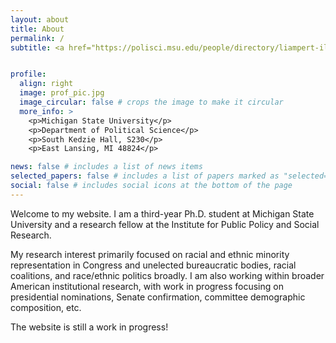 ```yaml
---
layout: about
title: About
permalink: /
subtitle: <a href="https://polisci.msu.edu/people/directory/liampert-iliya.html">MSU directory</a>


profile:
  align: right
  image: prof_pic.jpg
  image_circular: false # crops the image to make it circular
  more_info: >
    <p>Michigan State University</p>
    <p>Department of Political Science</p>
    <p>South Kedzie Hall, S230</p>
    <p>East Lansing, MI 48824</p>

news: false # includes a list of news items
selected_papers: false # includes a list of papers marked as "selected={true}"
social: false # includes social icons at the bottom of the page
---
```


Welcome to my website. I am a third-year Ph.D. student at Michigan State University and a research fellow at the Institute for Public Policy and Social Research.

My research interest primarily focused on racial and ethnic minority representation in Congress and unelected bureaucratic bodies, racial coalitions, and race/ethnic politics broadly. I am also working within broader American institutional research, with work in progress focusing on presidential nominations, Senate confirmation, committee demographic composition, etc. 

The website is still a work in progress!  
